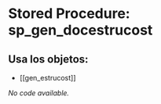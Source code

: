 # Stored Procedure: sp_gen_docestrucost

## Usa los objetos:
- [[gen_estrucost]]

*No code available.*
